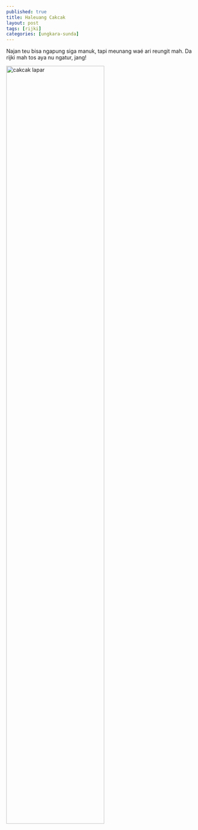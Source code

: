 ```yaml
---
published: true
title: Haleuang Cakcak
layout: post
tags: [rijki]
categories: [ungkara-sunda]
---
```

Najan teu bisa ngapung siga manuk, tapi meunang waé ari reungit mah.
Da rijki mah tos aya nu ngatur, jang!

<img alt="cakcak lapar" src="https://cakcak.yn.lt/cakcak.jpg" title="cakcak lapar" width="72%">
